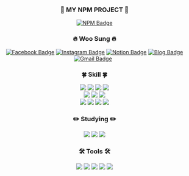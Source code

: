 
<div align=center>

### 🌱 MY NPM PROJECT 🌱
[![NPM Badge](https://img.shields.io/badge/ormProject-CB3837?style=flat&logo=npm&logoColor=white&link=https://www.npmjs.com/package/orm-project)](https://www.npmjs.com/package/orm-project)


### :fire: Woo Sung :fire:

[![Facebook Badge](https://img.shields.io/badge/facebook-1877f2?style=flat&logo=facebook&logoColor=white&link=https://www.facebook.com/woosung9801)](https://www.facebook.com/woosung9801)
[![Instagram Badge](https://img.shields.io/badge/Instagram-E4405F?style=flat&logo=instagram&logoColor=white&link=https://www.instagram.com/woosung_o3o)](https://www.instagram.com/woosung_o3o)
[![Notion Badge](https://img.shields.io/badge/Notion-000000?style=flat&logo=notion&logoColor=white&link=https://woosung9801.notion.site)](https://woosung9801.notion.site/)
[![Blog Badge](https://img.shields.io/badge/Tistory-FF6C37?style=flat&logo=tistory&logoColor=white&link=https://woosung9801.tistory.com/)](https://woosung9801.tistory.com/)
[![Gmail Badge](https://img.shields.io/badge/Gmail-d14836?style=flat&logo=Gmail&logoColor=white&link=mailto:woosung9801@gmail.com)](mailto:woosung9801@gmail.com)
&nbsp;
  
### 🍀 Skill 🍀
  <a href="https://woosung9801.tistory.com/"><img src="https://img.shields.io/badge/HTML5-E34F26?style=flat&logo=html5&logoColor=white"/></a>&nbsp;<a href="https://woosung9801.tistory.com/"><img src="https://img.shields.io/badge/CSS3-1572B6?style=flat&logo=css3&logoColor=white"/></a>&nbsp;<a href="https://woosung9801.tistory.com/"><img src="https://img.shields.io/badge/JavaScript-F7DF1E?style=flat&logo=javascript&logoColor=white"/></a>&nbsp;<a href="https://woosung9801.tistory.com/"><img src="https://img.shields.io/badge/TypeScript-3178C6?style=flat&logo=typescript&logoColor=white"/></a></br><a href="https://woosung9801.tistory.com/"><img src="https://img.shields.io/badge/Node.js-339933?style=flat&logo=nodedotjs&logoColor=white"/></a>&nbsp;<a href="https://woosung9801.tistory.com/"><img src="https://img.shields.io/badge/React.js-61DAFB?style=flat&logo=react&logoColor=black"/></a>&nbsp;<a href="https://woosung9801.tistory.com/"><img src="https://img.shields.io/badge/Ts--node-3178C6?style=flat&logo=ts-node&logoColor=white"/></a></br><a href="https://woosung9801.tistory.com/"><img src="https://img.shields.io/badge/MySQL-4479A1?style=flat&logo=mysql&logoColor=white"/></a>&nbsp;<a href="https://woosung9801.tistory.com/"><img src="https://img.shields.io/badge/MariaDB-003545?style=flat&logo=mariadb&logoColor=white"/></a>&nbsp;<a href="https://woosung9801.tistory.com/"><img src="https://img.shields.io/badge/MongoDB-47A248?style=flat&logo=mongodb&logoColor=white"/></a>&nbsp;<a href="https://woosung9801.tistory.com/"><img src="https://img.shields.io/badge/OracleDB-F80000?style=flat&logo=oracle&logoColor=white"/></a>

### ✏️ Studying ✏️
<a href="https://woosung9801.tistory.com/"><img src="https://img.shields.io/badge/Spring Boot-6DB33F?style=flat&logo=springboot&logoColor=white"/></a>&nbsp;<a href="https://woosung9801.tistory.com/"><img src="https://img.shields.io/badge/Docker-2496ED?style=flat&logo=docker&logoColor=white"/></a>&nbsp;<a href="https://woosung9801.tistory.com/"><img src="https://img.shields.io/badge/Java-007396?style=flat&logo=java&logoColor=white"/></a>

### 🛠️ Tools 🛠️
<a href="https://woosung9801.tistory.com/"><img src="https://img.shields.io/badge/Visual Studio Code-007ACC?style=flat&logo=visualstudiocode&logoColor=white"/></a>&nbsp;<a href="https://woosung9801.tistory.com/"><img src="https://img.shields.io/badge/IntelliJ IDEA-000000?style=flat&logo=intellijidea&logoColor=white"/></a>&nbsp;<a href="https://woosung9801.tistory.com/"><img src="https://img.shields.io/badge/DataGrip-000000?style=flat&logo=datagrip&logoColor=white"/></a>&nbsp;<a href="https://woosung9801.tistory.com/"><img src="https://img.shields.io/badge/Postman-FF6C37?style=flat&logo=postman&logoColor=white"/></a>&nbsp;<a href="https://woosung9801.tistory.com/"><img src="https://img.shields.io/badge/iTerm2-000000?style=flat&logo=iterm2&logoColor=white"/></a>

<!-- ### 💡 Problem Solving 💡
[![Solved.ac 프로필](http://mazassumnida.wtf/api/v2/generate_badge?boj=sun980120)](https://solved.ac/sun980120)</br>
<a href="https://woosung9801.tistory.com/"><img src="https://img.shields.io/badge/Python-3766AB?style=flat&logo=Python&logoColor=white"/></a> -->



<!-- <hr/> -->

<!-- &nbsp; <img src="http://mazandi.herokuapp.com/api?handle=sun980120&theme=warm"/> -->
<!-- <a href="https://woosung9801.tistory.com/"><img src="https://img.shields.io/badge/Python-3766AB?style=flat&logo=Python&logoColor=white"/></a>&nbsp; -->


<!-- &nbsp;<a href="https://woosung9801.tistory.com/"><img src="https://img.shields.io/badge/GitHub-181717?style=flat-square&logo=github&logoColor=white"/></a> -->
<!-- [![Top Langs](https://github-readme-stats.vercel.app/api/top-langs/?username=sun980120)](https://github.com/sun980120/github-readme-stats) -->

<!-- 
- 👋 Hi, I’m Woosung Hong
- 👀 I’m interested in Back-End & Front-End
- 🌱 I’m currently learning Back-End : Node.js, MySQL, MariaDB, MongoDB, OracleDB & Front-End : React.js, HTML, CSS, JavaScript
- 💞️ I’m looking to collaborate on Back-End
- 📫 How to reach me woosung9801@gmail.com -->

<!---
sun980120/sun980120 is a ✨ special ✨ repository because its `README.md` (this file) appears on your GitHub profile.
You can click the Preview link to take a look at your changes.
--->

<!-- ![Anurag's GitHub stats](https://github-readme-stats.vercel.app/api?username=sun980120&show_icons=true) -->

</div>

<!-- ![Footer](https://capsule-render.vercel.app/api?type=waving&color=auto&height=200&section=footer) -->
